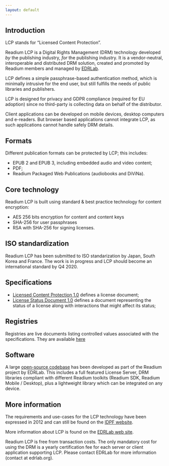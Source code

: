 ```yaml
---
layout: default
---
```


## Introduction

LCP stands for “Licensed Content Protection”.

Readium LCP is a Digital Rights Management (DRM) technology developed *by* the publishing industry, *for* the publishing industry. It is a vendor-neutral, interoperable and distributed DRM solution, created and promoted by Readium members and managed by [EDRLab](https://www.edrlab.org). 

LCP defines a simple passphrase-based authentication method, which is minimally intrusive for the end user, but still fulfills the needs of public libraries and publishers. 
 
LCP is designed for privacy and GDPR compliance (required for EU adoption) since no third-party is collecting data on behalf of the distributor.

Client applications can be developed on mobile devices, desktop computers and e-readers. But browser based applications cannot integrate LCP, as such applications cannot handle safely DRM details. 

## Formats

Different publication formats can be protected by LCP; this includes: 

* EPUB 2 and EPUB 3, including embedded audio and video content;
* PDF;
* Readium Packaged Web Publications (audiobooks and DiViNa).

## Core technology

Readium LCP is built using standard & best practice technology for content encryption:

* AES 256 bits encryption for content and content keys
* SHA-256 for user passphrases
* RSA with SHA-256 for signing licenses.

## ISO standardization

Readium LCP has been submitted to ISO standarization by Japan, South Korea and France. The work is in progress and LCP should become an international standard by Q4 2020.

## Specifications

* [Licensed Content Protection 1.0](readium-lcp-specification) defines a license document;
* [License Status Document 1.0](readium-lsd-specification) defines a document representing the status of a license along with interactions that might affect its status;

## Registries

Registries are live documents listing controlled values associated with the specifications. They are available [here](/registries/)

## Software

A large [open-source codebase](readium-lcp-codebase/) has been developed as part of the Readium project by EDRLab. This includes a full featured License Server, DRM libraries compliant with different Readium toolkits (Readium SDK, Readium Mobile / Desktop), plus a lightweight library which can be integrated on any device. 

## More information

The requirements and use-cases for the LCP technology have been expressed in 2012 and can still be found on the [IDPF website](http://idpf.org/epub-content-protection).

More information about LCP is found on the [EDRLab web site](https://www.edrlab.org/readium-lcp/).

Readium LCP is free from transaction costs. The only mandatory cost for using the DRM is a yearly certification fee for each server or client application supporting LCP. Please contact EDRLab for more information (contact at edrlab.org).

